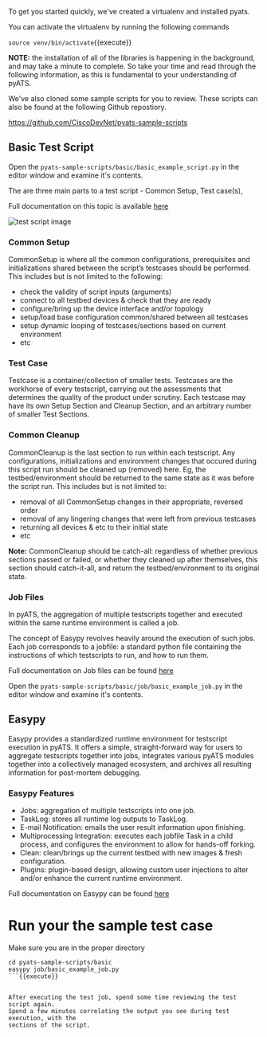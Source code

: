 
To get you started quickly, we've created a virtualenv and installed pyats.  


You can activate the virtualenv by running the following commands

`source venv/bin/activate`{{execute}}

**NOTE:** the installation of all of the libraries is happening in the background, and may take a minute to complete.  So take your time and
read through the following information, as this is fundamental to your understanding of pyATS.  


We've also cloned some sample scripts for you to review. These scripts can also
be found at the following Github repostiory.

https://github.com/CiscoDevNet/pyats-sample-scripts


## Basic Test Script

Open the `pyats-sample-scripts/basic/basic_example_script.py` in the editor window
and examine it's contents.

The are three main parts to a test script - Common Setup, Test case(s),

Full documentation on this topic is available [here](https://pubhub.devnetcloud.com/media/pyats/docs/aetest/structure.html)

![test script image](https://pubhub.devnetcloud.com/media/pyats/docs/_images/script_structure.png)


### Common Setup

CommonSetup is where all the common configurations, prerequisites and initializations
shared between the script’s testcases should be performed.
This includes but is not limited to the following:

* check the validity of script inputs (arguments)
* connect to all testbed devices & check that they are ready
* configure/bring up the device interface and/or topology
* setup/load base configuration common/shared between all testcases
* setup dynamic looping of testcases/sections based on current environment
* etc

### Test Case

Testcase is a container/collection of smaller tests. Testcases are the workhorse of every testscript,
carrying out the assessments that determines the quality of the product under scrutiny.
Each testcase may have its own Setup Section and Cleanup Section, and an arbitrary number of
smaller Test Sections.


### Common Cleanup

CommonCleanup is the last section to run within each testscript. Any configurations,
initializations and environment changes that occured during this script run should be cleaned
up (removed) here. Eg, the testbed/environment should be returned to the same state as
it was before the script run. This includes but is not limited to:

* removal of all CommonSetup changes in their appropriate, reversed order
* removal of any lingering changes that were left from previous testcases
* returning all devices & etc to their initial state
* etc

**Note:** CommonCleanup should be catch-all: regardless of whether previous sections passed or failed,
 or whether they cleaned up after themselves, this section should catch-it-all,
 and return the testbed/environment to its original state.


### Job Files

In pyATS, the aggregation of multiple testscripts together and executed within
the same runtime environment is called a job.

The concept of Easypy revolves heavily around the execution of such jobs.
Each job corresponds to a jobfile: a standard python file containing the
instructions of which testscripts to run, and how to run them.

Full documentation on Job files can be found [here](https://pubhub.devnetcloud.com/media/pyats/docs/easypy/jobfile.html)

Open the `pyats-sample-scripts/basic/job/basic_example_job.py` in the editor window
and examine it's contents.


## Easypy

Easypy provides a standardized runtime environment for testscript execution in pyATS. It offers a simple, straight-forward way for users to aggregate testscripts together into jobs, integrates various pyATS modules together into a collectively managed ecosystem, and archives all resulting information for post-mortem debugging.

### Easypy Features

* Jobs: aggregation of multiple testscripts into one job.
* TaskLog: stores all runtime log outputs to TaskLog.
* E-mail Notification: emails the user result information upon finishing.
* Multiprocessing Integration: executes each jobfile Task in a child process, and configures the environment to allow for hands-off forking.
* Clean: clean/brings up the current testbed with new images & fresh configuration.
* Plugins: plugin-based design, allowing custom user injections to alter and/or enhance the current runtime environment.

Full documentation on Easypy can be found [here](https://pubhub.devnetcloud.com/media/pyats/docs/easypy/index.html)

# Run your the sample test case


Make sure you are in the proper directory

```
cd pyats-sample-scripts/basic
easypy job/basic_example_job.py
```{{execute}}


After executing the test job, spend some time reviewing the test script again.  
Spend a few minutes correlating the output you see during test execution, with the
sections of the script.
